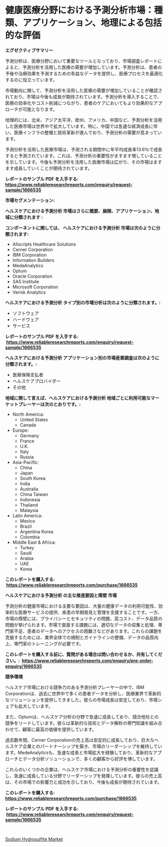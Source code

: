 <p><h1>健康医療分野における予測分析市場：種類、アプリケーション、地理による包括的な評価</h1></p><p><strong>エグゼクティブサマリー</strong></p>
<p><p>予測分析は、医療分野において重要なツールとなっており、市場調査レポートによると、予測分析を活用した医療の需要が増加しています。予測分析は、患者の予後や治療効果を予測するための有益なデータを提供し、医療プロセスを最適化するのに役立っています。</p><p>市場動向に関して、予測分析を活用した医療の需要が増加していることが確認されており、市場は今後も成長が期待されています。予測分析を導入することで、医療の効率化やコスト削減につながり、患者のケアにおいてもより効果的なアプローチが可能となります。</p><p>地理的には、北米、アジア太平洋、欧州、アメリカ、中国など、予測分析を活用した医療市場は世界中で拡大しています。特に、中国では急速な経済成長に伴い、医療インフラの整備と技術革新が進んでおり、予測分析の需要が高まっています。</p><p>予測分析を活用した医療市場は、予測される期間中に年平均成長率13.6％で成長すると予測されています。これは、予測分析の重要性がますます増していることを示しています。今後も予測分析を活用した医療市場は広がり、その市場はますます成長していくことが期待されています。</p></p>
<p><strong>レポートのサンプル PDF を入手する: <a href="https://www.reliableresearchreports.com/enquiry/request-sample/1666535">https://www.reliableresearchreports.com/enquiry/request-sample/1666535</a></strong></p>
<p><strong>市場セグメンテーション:</strong></p>
<p><strong> ヘルスケアにおける予測分析 市場はさらに概要、展開、アプリケーション、地域に分類されます :</strong></p>
<p><strong>コンポーネントに関しては、 ヘルスケアにおける予測分析 市場は次のように分類されます: &nbsp;</strong></p>
<p><ul><li>Allscripts Healthcare Solutions</li><li>Cerner Corporation</li><li>IBM Corporation</li><li>Information Builders</li><li>MedeAnalytics</li><li>Optum</li><li>Oracle Corporation</li><li>SAS Institute</li><li>Microsoft Corporation</li><li>Verisk Analytics</li></ul></p>
<p><strong> ヘルスケアにおける予測分析 タイプ別の市場分析は次のように分類されます。:</strong></p>
<p><ul><li>ソフトウェア</li><li>ハードウェア</li><li>サービス</li></ul></p>
<p><strong>レポートのサンプル PDF を入手する: &nbsp;<a href="https://www.reliableresearchreports.com/enquiry/request-sample/1666535">https://www.reliableresearchreports.com/enquiry/request-sample/1666535</a></strong></p>
<p><strong> ヘルスケアにおける予測分析 アプリケーション別の市場産業調査は次のように分類されます。:</strong></p>
<p><ul><li>医療保険支払者</li><li>ヘルスケアプロバイダー</li><li>その他</li></ul></p>
<p><strong>地域に関して言えば、ヘルスケアにおける予測分析 地域ごとに利用可能なマーケットプレーヤーは次のとおりです。:</strong></p>
<p><ul>
    <li>
        North America:
        <ul>
            <li>United States</li>
            <li>Canada</li>
        </ul>
    </li>
    <li>
        Europe:
        <ul>
            <li>Germany</li>
            <li>France</li>
            <li>U.K.</li>
            <li>Italy</li>
            <li>Russia</li>
        </ul>
    </li>
    <li>
        Asia-Pacific:
        <ul>
            <li>China</li>
            <li>Japan</li>
            <li>South Korea</li>
            <li>India</li>
            <li>Australia</li>
            <li>China Taiwan</li>
            <li>Indonesia</li>
            <li>Thailand</li>
            <li>Malaysia</li>
        </ul>
    </li>
    <li>
        Latin America:
        <ul>
            <li>Mexico</li>
            <li>Brazil</li>
            <li>Argentina Korea</li>
            <li>Colombia</li>
        </ul>
    </li>
    <li>
        Middle East & Africa:
        <ul>
            <li>Turkey</li>
            <li>Saudi</li>
            <li>Arabia</li>
            <li>UAE</li>
            <li>Korea</li>
        </ul>
    </li>
    </ul></p>
<p><strong>このレポートを購入する: &nbsp;<a href="https://www.reliableresearchreports.com/purchase/1666535">https://www.reliableresearchreports.com/purchase/1666535</a></strong></p>
<p><strong>ヘルスケアにおける予測分析 の主な推進要因と障壁 市場</strong></p>
<p><p>予測分析の健康市場における主要な要因は、大量の健康データの利用可能性、効率的な医療サービスの提供、疾患の早期発見と管理を支援することです。一方、市場の障壁には、プライバシーとセキュリティの問題、高コスト、データ品質の問題が挙げられます。市場で直面する課題には、適切なデータの収集と処理、専門家不足、患者のデータへのアクセスの困難さなどがあります。これらの課題を克服するためには、業界全体での規制とガイドラインの整備、データの品質向上、専門家のトレーニングが必要です。</p></p>
<p><strong>このレポートを購入する前に、質問がある場合は問い合わせるか、共有してください。:&nbsp; <a href="https://www.reliableresearchreports.com/enquiry/pre-order-enquiry/1666535">https://www.reliableresearchreports.com/enquiry/pre-order-enquiry/1666535</a></strong></p>
<p><strong>競争環境</strong></p>
<p><p>ヘルスケア市場における競争力のある予測分析プレーヤーの中で、IBM Corporationは、過去に世界中で多くの患者データを分析し、医療業界で革新的なソリューションを提供してきました。彼らの市場成長は安定しており、市場シェアも拡大しています。</p><p>また、Optumは、ヘルスケア分析の分野で急速に成長しており、競合他社との競争をリードしています。彼らは革新的な技術とデータ解析の専門知識を組み合わせて、顧客に最高の価値を提供しています。</p><p>過去数年間、Cerner Corporationの売上高は安定的に成長しており、巨大なヘルスケア企業とのパートナーシップを築き、市場のリーダーシップを維持しています。MedeAnalyticsも、急速な成長と市場拡大を経験しており、革新的なアプローチとデータ分析ソリューションで、多くの顧客から好評を博しています。</p><p>これらのいくつかの企業は、ヘルスケア市場における予測分析の重要性を認識し、急速に成長している分野でリーダーシップを発揮しています。彼らの売上高は、その市場での影響力と成功を示しており、今後も成長が期待されています。</p></p>
<p><strong>このレポートを購入する: &nbsp; <a href="https://www.reliableresearchreports.com/purchase/1666535">https://www.reliableresearchreports.com/purchase/1666535</a></strong></p>
<p><strong>レポートのサンプル PDF を入手する: &nbsp;<a href="https://www.reliableresearchreports.com/enquiry/request-sample/1666535">https://www.reliableresearchreports.com/enquiry/request-sample/1666535</a></strong><strong></strong></p>
<p>&nbsp;</p>
<p><p><a href="https://fuschia-pecorino-a6d.notion.site/Sodium-Hydrosulfite-Market-Analysis-and-Market-Size-Global-Industry-Overview-Market-Segmentation-a-2f6a4a2134d2406f84a3f9d4cf82b500">Sodium Hydrosulfite Market</a></p></p>